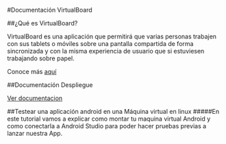 #Documentación VirtualBoard



##¿Qué es VirtualBoard?



VirtualBoard es una aplicación que permitirá que varias personas trabajen con sus tablets o móviles sobre una pantalla compartida de forma sincronizada y con la misma experiencia de usuario que si estuviesen trabajando sobre papel.



Conoce más [aquí](https://github.com/IV-2014/VirtualBoard/blob/master/README.md)



##Documentación Despliegue



[Ver documentacion](https://github.com/IV-2014/VirtualBoard/blob/master/ServerConfiguration/DocumentacionDespliegue.md)

##Testear una aplicación android en una Máquina virtual en linux
#####En este tutorial vamos a explicar como montar tu maquina virtual Android y como conectarla a Android Studio para poder hacer pruebas previas a lanzar nuestra App.